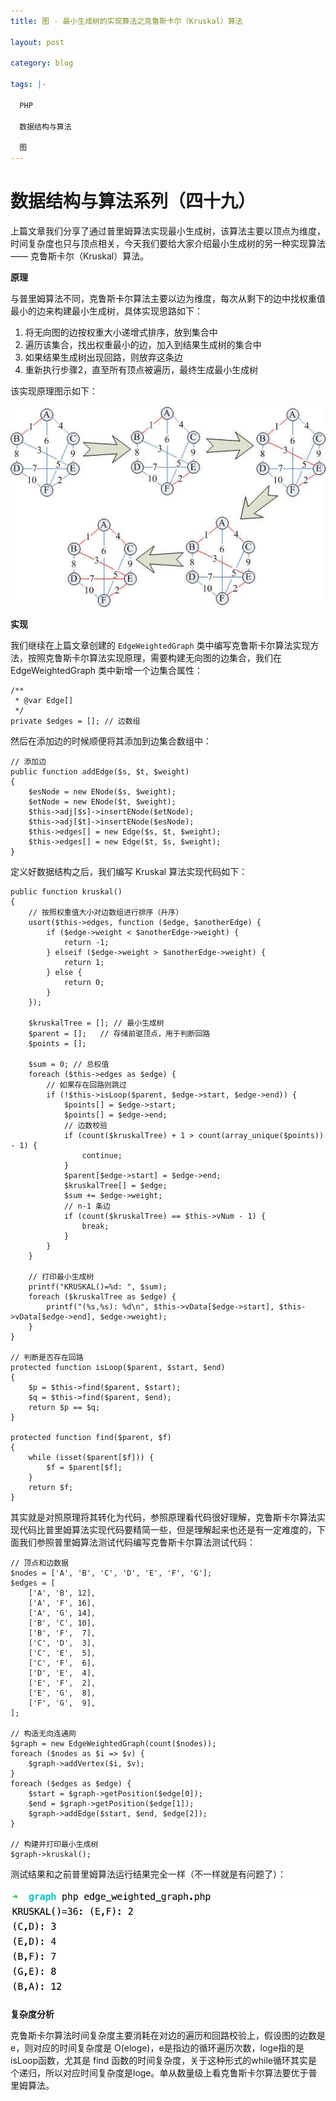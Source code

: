 ```yaml
---
title: 图 - 最小生成树的实现算法之克鲁斯卡尔（Kruskal）算法

layout: post

category: blog

tags: |-

  PHP

  数据结构与算法

  图
---
```




# 数据结构与算法系列（四十九）



上篇文章我们分享了通过普里姆算法实现最小生成树，该算法主要以顶点为维度，时间复杂度也只与顶点相关，今天我们要给大家介绍最小生成树的另一种实现算法 —— 克鲁斯卡尔（Kruskal）算法。

**原理**

与普里姆算法不同，克鲁斯卡尔算法主要以边为维度，每次从剩下的边中找权重值最小的边来构建最小生成树，具体实现思路如下：

1. 将无向图的边按权重大小递增式排序，放到集合中
2. 遍历该集合，找出权重最小的边，加入到结果生成树的集合中
3. 如果结果生成树出现回路，则放弃这条边
4. 重新执行步骤2，直至所有顶点被遍历，最终生成最小生成树

该实现原理图示如下：

![img](/assets/post/744f4c242eda8027e4b0840f7ff77ce410ec9ecc6be6f0d42bf6059c67e072f9.png)

**实现**

我们继续在上篇文章创建的 `EdgeWeightedGraph` 类中编写克鲁斯卡尔算法实现方法，按照克鲁斯卡尔算法实现原理，需要构建无向图的边集合，我们在 EdgeWeightedGraph 类中新增一个边集合属性：

```
/**
 * @var Edge[]
 */
private $edges = []; // 边数组
```

然后在添加边的时候顺便将其添加到边集合数组中：

```
// 添加边
public function addEdge($s, $t, $weight)
{
    $esNode = new ENode($s, $weight);
    $etNode = new ENode($t, $weight);
    $this->adj[$s]->insertENode($etNode);
    $this->adj[$t]->insertENode($esNode);
    $this->edges[] = new Edge($s, $t, $weight);
    $this->edges[] = new Edge($t, $s, $weight);
}
```

定义好数据结构之后，我们编写 Kruskal 算法实现代码如下：

```
public function kruskal()
{
    // 按照权重值大小对边数组进行排序（升序）
    usort($this->edges, function ($edge, $anotherEdge) {
        if ($edge->weight < $anotherEdge->weight) {
            return -1;
        } elseif ($edge->weight > $anotherEdge->weight) {
            return 1;
        } else {
            return 0;
        }
    });

    $kruskalTree = []; // 最小生成树
    $parent = [];   // 存储前驱顶点，用于判断回路
    $points = [];

    $sum = 0; // 总权值
    foreach ($this->edges as $edge) {
        // 如果存在回路则跳过
        if (!$this->isLoop($parent, $edge->start, $edge->end)) {
            $points[] = $edge->start;
            $points[] = $edge->end;
            // 边数校验
            if (count($kruskalTree) + 1 > count(array_unique($points)) - 1) {
                continue;
            }
            $parent[$edge->start] = $edge->end;
            $kruskalTree[] = $edge;
            $sum += $edge->weight;
            // n-1 条边
            if (count($kruskalTree) == $this->vNum - 1) {
                break;
            }
        }
    }

    // 打印最小生成树
    printf("KRUSKAL()=%d: ", $sum);
    foreach ($kruskalTree as $edge) {
        printf("(%s,%s): %d\n", $this->vData[$edge->start], $this->vData[$edge->end], $edge->weight);
    }
}

// 判断是否存在回路
protected function isLoop($parent, $start, $end)
{
    $p = $this->find($parent, $start);
    $q = $this->find($parent, $end);
    return $p == $q;
}

protected function find($parent, $f)
{
    while (isset($parent[$f])) {
        $f = $parent[$f];
    }
    return $f;
}
```

其实就是对照原理将其转化为代码，参照原理看代码很好理解，克鲁斯卡尔算法实现代码比普里姆算法实现代码要精简一些，但是理解起来也还是有一定难度的，下面我们参照普里姆算法测试代码编写克鲁斯卡尔算法测试代码：

```
// 顶点和边数据
$nodes = ['A', 'B', 'C', 'D', 'E', 'F', 'G'];
$edges = [
    ['A', 'B', 12],
    ['A', 'F', 16],
    ['A', 'G', 14],
    ['B', 'C', 10],
    ['B', 'F',  7],
    ['C', 'D',  3],
    ['C', 'E',  5],
    ['C', 'F',  6],
    ['D', 'E',  4],
    ['E', 'F',  2],
    ['E', 'G',  8],
    ['F', 'G',  9],
];

// 构造无向连通网
$graph = new EdgeWeightedGraph(count($nodes));
foreach ($nodes as $i => $v) {
    $graph->addVertex($i, $v);
}
foreach ($edges as $edge) {
    $start = $graph->getPosition($edge[0]);
    $end = $graph->getPosition($edge[1]);
    $graph->addEdge($start, $end, $edge[2]);
}

// 构建并打印最小生成树
$graph->kruskal();
```

测试结果和之前普里姆算法运行结果完全一样（不一样就是有问题了）：

![img](/assets/post/cc03ece963fab804ff3fe08264e3871514119215e412fbaf9c82a5e23511203b.png)

**复杂度分析**

克鲁斯卡尔算法时间复杂度主要消耗在对边的遍历和回路校验上，假设图的边数是 e，则对应的时间复杂度是 O(eloge)，e是指边的循环遍历次数，loge指的是isLoop函数，尤其是 find 函数的时间复杂度，关于这种形式的while循环其实是个递归，所以对应时间复杂度是loge。单从数量级上看克鲁斯卡尔算法要优于普里姆算法。